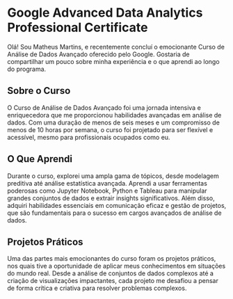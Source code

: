 # Google Advanced Data Analytics Professional Certificate

Olá! Sou Matheus Martins, e recentemente concluí o emocionante Curso de Análise de Dados Avançado oferecido pelo Google. Gostaria de compartilhar um pouco sobre minha experiência e o que aprendi ao longo do programa.

## Sobre o Curso
O Curso de Análise de Dados Avançado foi uma jornada intensiva e enriquecedora que me proporcionou habilidades avançadas em análise de dados. Com uma duração de menos de seis meses e um compromisso de menos de 10 horas por semana, o curso foi projetado para ser flexível e acessível, mesmo para profissionais ocupados como eu.

## O Que Aprendi
Durante o curso, explorei uma ampla gama de tópicos, desde modelagem preditiva até análise estatística avançada. Aprendi a usar ferramentas poderosas como Jupyter Notebook, Python e Tableau para manipular grandes conjuntos de dados e extrair insights significativos. Além disso, adquiri habilidades essenciais em comunicação eficaz e gestão de projetos, que são fundamentais para o sucesso em cargos avançados de análise de dados.

## Projetos Práticos
Uma das partes mais emocionantes do curso foram os projetos práticos, nos quais tive a oportunidade de aplicar meus conhecimentos em situações do mundo real. Desde a análise de conjuntos de dados complexos até a criação de visualizações impactantes, cada projeto me desafiou a pensar de forma crítica e criativa para resolver problemas complexos.
